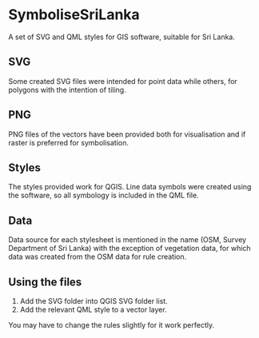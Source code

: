 # SymboliseSriLanka
A set of SVG and QML styles for GIS software, suitable for Sri Lanka.

## SVG

Some created SVG files were intended for point data while others, for polygons with the intention of tiling.

## PNG

PNG files of the vectors have been provided both for visualisation and if raster is preferred for symbolisation.

## Styles

The styles provided work for QGIS. Line data symbols were created using the software, so all symbology is included in the QML file.

## Data

Data source for each stylesheet is mentioned in the name (OSM, Survey Department of Sri Lanka) with the exception of vegetation data, for which data was created from the OSM data for rule creation.

## Using the files

1. Add the SVG folder into QGIS SVG folder list.
2. Add the relevant QML style to a vector layer.

You may have to change the rules slightly for it work perfectly. 
